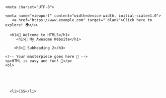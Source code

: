 <!DOCTYPE html>

<html lang="en">

<head>

    <meta charset="UTF-8">

    <meta name="viewport" content="width=device-width, initial-scale=1.0">
       <a href="https://www.example.com" target="_blank">Click here to explore! 🌍</a>
      
<title>🎨 My Cool Web Page</title>
   

</head>
     
      <h1>🌟 Welcome to HTML5</h1>
         <h1>🌟 My Awesome Website</h1>

        <h3>🎯 Subheading 2</h3>
         

<body>

    <!-- Your masterpiece goes here 🎉 -->
    <p>HTML is easy and fun! 🎈</p>
    <ol>

      

 

      <li>CSS</li>

  </ol>

</body>

</html>
